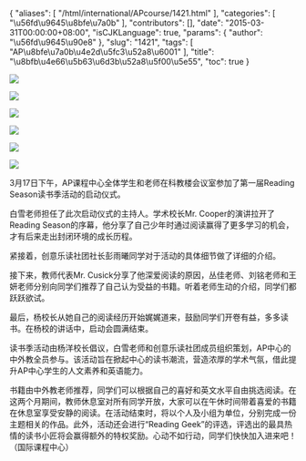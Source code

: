 {
    "aliases": [
        "/html/international/APcourse/1421.html"
    ],
    "categories": [
        "\u56fd\u9645\u8bfe\u7a0b"
    ],
    "contributors": [],
    "date": "2015-03-31T00:00:00+08:00",
    "isCJKLanguage": true,
    "params": {
        "author": "\u56fd\u9645\u90e8"
    },
    "slug": "1421",
    "tags": [
        "AP\u8bfe\u7a0b\u4e2d\u5fc3\u52a8\u6001"
    ],
    "title": "\u8bfb\u4e66\u5b63\u6d3b\u52a8\u5f00\u5e55",
    "toc": true
}

![](https://cdn.tfls.online/mirror/full/62574b60fcd09592d7d3006920a3b4eafd932f78.jpg)




![](https://cdn.tfls.online/mirror/full/71ab8bc910d685230eebd6ce1a5b29053f7d1729.jpg)




![](https://cdn.tfls.online/mirror/full/0f75255a7287028bc78a1eeef6ce912b83508797.jpg)




![](https://cdn.tfls.online/mirror/full/35f3dc50b2e46efeeda93f33617f2eb186ddac93.jpg)




![](https://cdn.tfls.online/mirror/full/9af6c8c152e0e8de21362686b2f07b9b11816649.jpg)




![](https://cdn.tfls.online/mirror/full/7cf7b757e9944b5ec72994db33432ee67b815718.jpg)




3月17日下午，AP课程中心全体学生和老师在科教楼会议室参加了第一届Reading Season读书季活动的启动仪式。




白雪老师担任了此次启动仪式的主持人。学术校长Mr. Cooper的演讲拉开了Reading Season的序幕，他分享了自己少年时通过阅读赢得了更多学习的机会，才有后来走出封闭环境的成长历程。




紧接着，创意乐读社团社长彭雨曦同学对于活动的具体细节做了详细的介绍。




接下来，教师代表Mr. Cusick分享了他深爱阅读的原因，丛佳老师、刘铭老师和王妍老师分别向同学们推荐了自己认为受益的书籍。听着老师生动的介绍，同学们都跃跃欲试。




最后，杨校长从她自己的阅读经历开始娓娓道来，鼓励同学们开卷有益，多多读书。在杨校的讲话中，启动会圆满结束。




读书季活动由杨洋校长倡议，白雪老师和创意乐读社团成员组织策划，AP中心的中外教全员参与。该活动旨在掀起中心的读书潮流，营造浓厚的学术气氛，借此提升AP中心学生的人文素养和英语能力。




书籍由中外教老师推荐，同学们可以根据自己的喜好和英文水平自由挑选阅读。在这两个月期间，教师休息室对所有同学开放，大家可以在午休时间带着喜爱的书籍在休息室享受安静的阅读。在活动结束时，将以个人及小组为单位，分别完成一份主题相关的作品。此外，活动还会进行“Reading Geek”的评选，评选出的最具热情的读书小匠将会赢得额外的特权奖励。心动不如行动，同学们快快加入进来吧！（国际课程中心）




  



